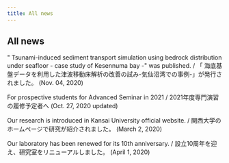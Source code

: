 ```yaml
---
title: All news
---
```

## All news
"<a href="https://www.jstage.jst.go.jp/article/kaigan/76/2/76_I_427/_article/-char/en/"><i class="fas fa-link"></i></a>
Tsunami-induced sediment transport simulation using bedrock distribution under seafloor - case study of Kesennuma bay -" was published.
/ 「<a href="https://www.jstage.jst.go.jp/article/kaigan/76/2/76_I_427/_article/-char/ja/"><i class="fas fa-link"></i></a>
海底基盤データを利用した津波移動床解析の改善の試み-気仙沼湾での事例-」が発行されました。
(Nov. 04, 2020)

<a href="/b2.html"><i class="fas fa-link"></i></a>
For prospective students for Advanced Seminar in 2021
/ 2021年度専門演習の履修予定者へ
(Oct. 27, 2020 updated)

<a href="https://www.kansai-u.ac.jp/stories/11_takahashi.html"><i class="fas fa-link"></i></a>
Our research is introduced in Kansai University official website.
/ 関西大学のホームページで研究が紹介されました。
(March 2, 2020)

Our laboratory has been renewed for its 10th anniversary. / 設立10周年を迎え、研究室をリニューアルしました。
(April 1, 2020)

